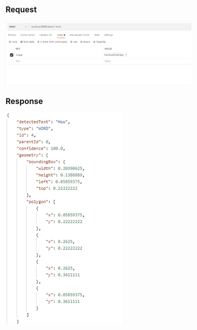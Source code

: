 ## Request

![Request](image/DetectTextsRequest.png)

## Response

![Response](image/DetectTextsResponse.png)
